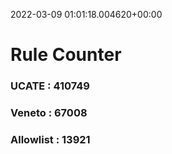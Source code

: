 2022-03-09 01:01:18.004620+00:00
# Rule Counter 
 ### UCATE : 410749

 ### Veneto : 67008

 ### Allowlist : 13921